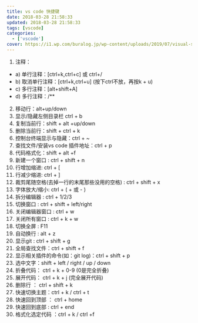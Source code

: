 ```yaml
---
title: vs code 快捷键
date: 2018-03-28 21:58:33
updated: 2018-03-28 21:58:33
tags: [vscode]
categories: 
  - ['vscode']
cover: https://i1.wp.com/buralog.jp/wp-content/uploads/2019/07/visual-sutdio-code-logo.png?fit=480%2C240&ssl=1
---
```

1. 注释：
  -   a) 单行注释：[ctrl+k,ctrl+c] 或 ctrl+/
  -   b) 取消单行注释：[ctrl+k,ctrl+u] (按下ctrl不放，再按k + u)
  -   c) 多行注释：[alt+shift+A]
  -   d) 多行注释：/**
2. 移动行：alt+up/down
1. 显示/隐藏左侧目录栏 ctrl + b
1. 复制当前行：shift + alt +up/down
1. 删除当前行：shift + ctrl + k
1. 控制台终端显示与隐藏：ctrl + ~
1. 查找文件/安装vs code 插件地址：ctrl + p
1. 代码格式化：shift + alt +f
1. 新建一个窗口 : ctrl + shift + n
1. 行增加缩进: ctrl + [
1. 行减少缩进: ctrl + ]
1. 裁剪尾随空格(去掉一行的末尾那些没用的空格) : ctrl + shift + x
1. 字体放大/缩小: ctrl + ( + 或 - )
1. 拆分编辑器 : ctrl + 1/2/3
1. 切换窗口 : ctrl + shift + left/right
1. 关闭编辑器窗口 : ctrl + w
1. 关闭所有窗口 : ctrl + k + w
1. 切换全屏 : F11
1. 自动换行 : alt + z
1. 显示git : ctrl + shift + g
1. 全局查找文件：ctrl + shift + f
1. 显示相关插件的命令(如：git log)：ctrl + shift + p
1. 选中文字：shift + left / right / up / down
1. 折叠代码： ctrl + k + 0-9 (0是完全折叠)
1. 展开代码： ctrl + k + j (完全展开代码)
1. 删除行 ： ctrl + shift + k
1. 快速切换主题：ctrl + k / ctrl + t
1. 快速回到顶部 ： ctrl + home
1. 快速回到底部 : ctrl + end
1. 格式化选定代码 ：ctrl + k / ctrl +f